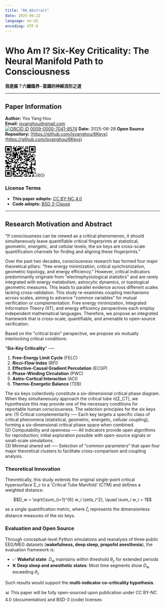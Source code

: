 ```yaml
---
title: "00_Abstract"
date: 2025-06-22
language: en-US
encoding: UTF-8
---
```

# Who Am I? Six-Key Criticality: The Neural Manifold Path to Consciousness

**我是誰？六鑰臨界─意識的神經流形之道**

---
## Paper Information

**Author:** You Yang Hou  
**Email:** [isyanghou@gmail.com](mailto:isyanghou@gmail.com)   
[![ORCID iD](https://orcid.org/sites/default/files/images/orcid_16x16.png)](https://orcid.org/0009-0000-7041-8574) [0009-0000-7041-8574](https://orcid.org/0009-0000-7041-8574)
**Date:** 2025-06-28
**Open Source Repository:** [https://github.com/isyanghou/6Keys](https://github.com/isyanghou/6Keys)

![github.png](../../assets/images/github.png){60}
### License Terms

- **This paper adopts:** [CC BY-NC 4.0](https://creativecommons.org/licenses/by-nc/4.0/)
- **Code adopts:** [BSD 3-Clause](https://opensource.org/licenses/BSD-3-Clause)
---
## Research Motivation and Abstract

"If consciousness can be viewed as a critical phenomenon, it should simultaneously leave quantifiable critical fingerprints at statistical, geometric, energetic, and cellular levels; the six keys are cross-scale quantification channels for finding and aligning these fingerprints."

Over the past two decades, consciousness research has formed four major theoretical pillars: "free energy minimization, critical synchronization, geometric topology, and energy efficiency." However, critical indicators predominantly originate from "electrophysiological statistics" and are rarely integrated with energy metabolism, astrocytic dynamics, or topological geometric measures. This leads to parallel evidence across different scales lacking cross-validation. This study re-examines coupling mechanisms across scales, aiming to advance "common variables" for mutual verification or complementation. Free energy minimization, Integrated Information Theory (IIT), and energy efficiency perspectives each employ independent mathematical languages. Therefore, we propose an integrated framework that is cross-scale, quantifiable, and amenable to open-source verification.

Based on the "critical brain" perspective, we propose six mutually interlocking critical conditions:

"**Six-Key Criticality**" ──

1. **Free-Energy Limit Cycle** (FELC)
2. **Ricci-Flow Index** (RFI)
3. **Effective-Causal Gradient Percolation** (ECGP)
4. **Phase-Winding Circulation** (PWC)
5. **Astro-Cortical Interaction** (ACI)
6. **Thermo-Energetic Balance** (TEB)

The six keys collectively constitute a six-dimensional critical phase diagram. When they simultaneously approach the critical tube π(Σ_CT), we hypothesize this may provide one of the necessary conditions for reportable human consciousness. The selection principles for the six keys are:
(1) Critical complementarity ── Each key targets a specific class of critical phenomena (statistical, geometric, energetic, cellular coupling), forming a six-dimensional critical phase space when combined.  
(2) Computability and openness ── All indicators provide open algorithms for reproduction; initial exploration possible with open-source signals or small-scale simulations.  
(3) Minimal shared set ── Selection of "common parameters" that span four major theoretical clusters to facilitate cross-comparison and coupling analysis.

### Theoretical Innovation

Theoretically, this study extends the original single-point critical hypersurface Σ_c to a 'Critical Tube Manifold' (CTM) and defines a weighted distance:

$$D_w = \sqrt{\sum_{i=1}^{6} w_i \zeta_i^2}, \quad \sum_i w_i = 1$$

as a single quantification metric, where $\zeta_i$ represents the dimensionless distance measures of the six keys.

### Evaluation and Open Source

Through conceptual-level Python simulations and reanalysis of three public EEG/MEG datasets (**wakefulness, deep sleep, propofol anesthesia**), the evaluation framework is:

- ✅ **Wakeful state**: $D_w$ maintains within threshold $\theta_c$ for extended periods
- ❌ **Deep sleep and anesthetic states**: Most time segments show $D_w$ exceeding $\theta_c$

Such results would support the **multi-indicator co-criticality hypothesis**.

📊 This paper will be fully open-sourced upon publication under CC BY-NC 4.0 (documentation) and BSD-3 (code) licenses